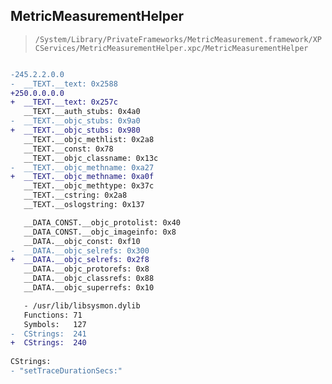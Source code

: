 ## MetricMeasurementHelper

> `/System/Library/PrivateFrameworks/MetricMeasurement.framework/XPCServices/MetricMeasurementHelper.xpc/MetricMeasurementHelper`

```diff

-245.2.2.0.0
-  __TEXT.__text: 0x2588
+250.0.0.0.0
+  __TEXT.__text: 0x257c
   __TEXT.__auth_stubs: 0x4a0
-  __TEXT.__objc_stubs: 0x9a0
+  __TEXT.__objc_stubs: 0x980
   __TEXT.__objc_methlist: 0x2a8
   __TEXT.__const: 0x78
   __TEXT.__objc_classname: 0x13c
-  __TEXT.__objc_methname: 0xa27
+  __TEXT.__objc_methname: 0xa0f
   __TEXT.__objc_methtype: 0x37c
   __TEXT.__cstring: 0x2a8
   __TEXT.__oslogstring: 0x137

   __DATA_CONST.__objc_protolist: 0x40
   __DATA_CONST.__objc_imageinfo: 0x8
   __DATA.__objc_const: 0xf10
-  __DATA.__objc_selrefs: 0x300
+  __DATA.__objc_selrefs: 0x2f8
   __DATA.__objc_protorefs: 0x8
   __DATA.__objc_classrefs: 0x88
   __DATA.__objc_superrefs: 0x10

   - /usr/lib/libsysmon.dylib
   Functions: 71
   Symbols:   127
-  CStrings:  241
+  CStrings:  240
 
CStrings:
- "setTraceDurationSecs:"

```
